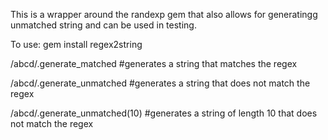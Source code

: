 This is a wrapper around the randexp gem that also allows for generatingg unmatched string and can be used in testing.

To use: gem install regex2string


/abcd/.generate_matched #generates a string that matches the regex

/abcd/.generate_unmatched #generates a string that does not match the regex

/abcd/.generate_unmatched(10) #generates a string of length 10 that does not match the regex 
